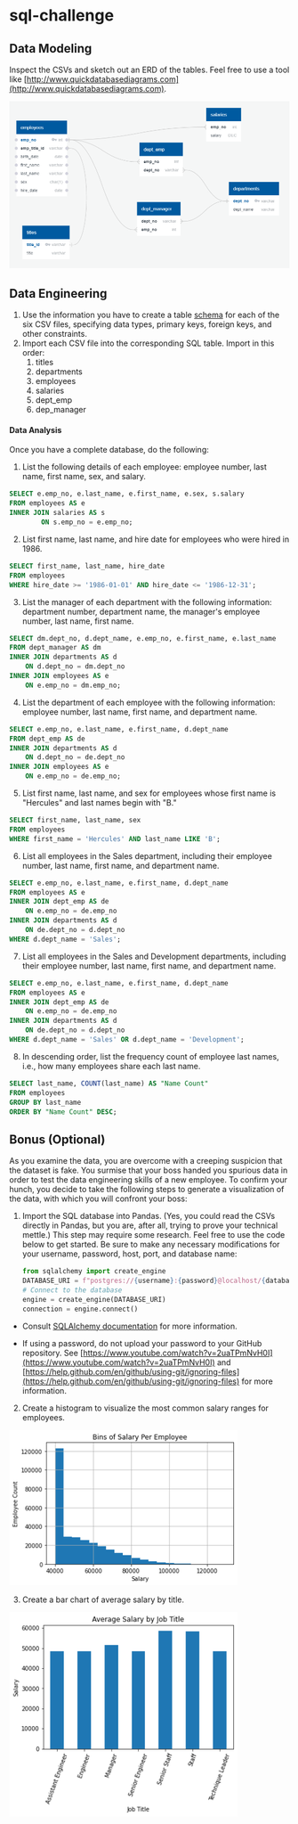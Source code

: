 # sql-challenge
## Data Modeling
Inspect the CSVs and sketch out an ERD of the tables. Feel free to use a tool like [http://www.quickdatabasediagrams.com](http://www.quickdatabasediagrams.com).

![Database Diagram](Images/Diagram.png)
## Data Engineering
1. Use the information you have to create a table [schema](./schema.sql) for each of the six CSV files, specifying data types, primary keys, foreign keys, and other constraints.
2. Import each CSV file into the corresponding SQL table. Import in this order:
   1. titles
   2. departments
   3. employees
   4. salaries
   5. dept_emp
   6. dep_manager
#### Data Analysis

Once you have a complete database, do the following:

1. List the following details of each employee: employee number, last name, first name, sex, and salary.
```sql
SELECT e.emp_no, e.last_name, e.first_name, e.sex, s.salary
FROM employees AS e
INNER JOIN salaries AS s
        ON s.emp_no = e.emp_no;
```

2. List first name, last name, and hire date for employees who were hired in 1986.
```sql
SELECT first_name, last_name, hire_date
FROM employees
WHERE hire_date >= '1986-01-01' AND hire_date <= '1986-12-31';
```
3. List the manager of each department with the following information: department number, department name, the manager's employee number, last name, first name.
```sql
SELECT dm.dept_no, d.dept_name, e.emp_no, e.first_name, e.last_name
FROM dept_manager AS dm
INNER JOIN departments AS d
	ON d.dept_no = dm.dept_no
INNER JOIN employees AS e
	ON e.emp_no = dm.emp_no;
```
4. List the department of each employee with the following information: employee number, last name, first name, and department name.
```sql
SELECT e.emp_no, e.last_name, e.first_name, d.dept_name
FROM dept_emp AS de
INNER JOIN departments AS d
	ON d.dept_no = de.dept_no
INNER JOIN employees AS e
	ON e.emp_no = de.emp_no;
```
5. List first name, last name, and sex for employees whose first name is "Hercules" and last names begin with "B."
```sql
SELECT first_name, last_name, sex
FROM employees
WHERE first_name = 'Hercules' AND last_name LIKE 'B';
```
6. List all employees in the Sales department, including their employee number, last name, first name, and department name.
```sql
SELECT e.emp_no, e.last_name, e.first_name, d.dept_name
FROM employees AS e
INNER JOIN dept_emp AS de
	ON e.emp_no = de.emp_no
INNER JOIN departments AS d
	ON de.dept_no = d.dept_no
WHERE d.dept_name = 'Sales';
```
7. List all employees in the Sales and Development departments, including their employee number, last name, first name, and department name.
```sql
SELECT e.emp_no, e.last_name, e.first_name, d.dept_name
FROM employees AS e
INNER JOIN dept_emp AS de
	ON e.emp_no = de.emp_no
INNER JOIN departments AS d
	ON de.dept_no = d.dept_no
WHERE d.dept_name = 'Sales' OR d.dept_name = 'Development';
```
8. In descending order, list the frequency count of employee last names, i.e., how many employees share each last name.
```sql
SELECT last_name, COUNT(last_name) AS "Name Count"
FROM employees
GROUP BY last_name
ORDER BY "Name Count" DESC;
```
## Bonus (Optional)

As you examine the data, you are overcome with a creeping suspicion that the dataset is fake. You surmise that your boss handed you spurious data in order to test the data engineering skills of a new employee. To confirm your hunch, you decide to take the following steps to generate a visualization of the data, with which you will confront your boss:

1. Import the SQL database into Pandas. (Yes, you could read the CSVs directly in Pandas, but you are, after all, trying to prove your technical mettle.) This step may require some research. Feel free to use the code below to get started. Be sure to make any necessary modifications for your username, password, host, port, and database name:

   ```python
   from sqlalchemy import create_engine
   DATABASE_URI = f"postgres://{username}:{password}@localhost/{database}"
   # Connect to the database
   engine = create_engine(DATABASE_URI)
   connection = engine.connect()
   ```

* Consult [SQLAlchemy documentation](https://docs.sqlalchemy.org/en/latest/core/engines.html#postgresql) for more information.

* If using a password, do not upload your password to your GitHub repository. See [https://www.youtube.com/watch?v=2uaTPmNvH0I](https://www.youtube.com/watch?v=2uaTPmNvH0I) and [https://help.github.com/en/github/using-git/ignoring-files](https://help.github.com/en/github/using-git/ignoring-files) for more information.

2. Create a histogram to visualize the most common salary ranges for employees.
  
<img src="Images/SalaryPerEmployee.png" width=410>

3. Create a bar chart of average salary by title.  
  
<img src="Images/AverageSalaryByJobTitle.png" width=410>